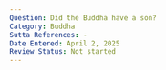 ```yaml
---
Question: Did the Buddha have a son?
Category: Buddha
Sutta References: -
Date Entered: April 2, 2025
Review Status: Not started
---
```

